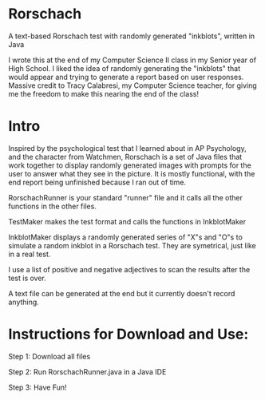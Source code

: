 # Rorschach
A text-based Rorschach test with randomly generated "inkblots", written in Java

I wrote this at the end of my Computer Science II class in my Senior year of High School. I liked the idea of randomly generating the "inkblots" that would appear and trying to generate a report based on user responses. Massive credit to Tracy Calabresi, my Computer Science teacher, for giving me the freedom to make this nearing the end of the class!

# Intro

Inspired by the psychological test that I learned about in AP Psychology, and the character from Watchmen, Rorschach is a set of Java files that work together to display randomly generated images with prompts for the user to answer what they see in the picture. It is mostly functional, with the end report being unfinished because I ran out of time.

RorschachRunner is your standard "runner" file and it calls all the other functions in the other files.

TestMaker makes the test format and calls the functions in InkblotMaker

InkblotMaker displays a randomly generated series of "X"s and "O"s to simulate a random inkblot in a Rorschach test. They are symetrical, just like in a real test.

I use a list of positive and negative adjectives to scan the results after the test is over.

A text file can be generated at the end but it currently doesn't record anything.

# Instructions for Download and Use:

Step 1: Download all files

Step 2: Run RorschachRunner.java in a Java IDE

Step 3: Have Fun!


